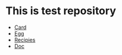 # This is test repository

- [Card](/test/card)
- [Egg](/test/egg)
- [Recipies](/test/recipies)
- [Doc](/test/doc)
